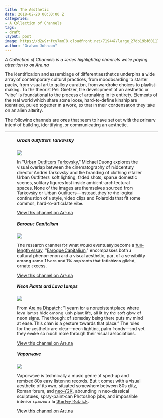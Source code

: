 ```yaml
---
title: The Aesthetic
date: 2018-02-20 00:00:00 Z
categories:
- A Collection of Channels
tags:
- draft
layout: post
image: https://d2w9rnfcy7mm78.cloudfront.net/719447/large_27db19bd60117329f7d2a71e62b608fc.jpg
author: "Graham Johnson"
---
```



_A Collection of Channels is a series highlighting channels we’re paying attention to on Are.na._


The identification and assemblage of different aesthetics underpins a wide array of contemporary cultural practices, from moodboarding to starter packs, from visual art to gallery curation, from wardrobe choices to playlist-making. To the theorist Peli Grietzer, the development of an aesthetic or "vibe" is foundational to the process of artmaking in its entirety. Elements of the real world which share some loose, hard-to-define kinship are identified, pulled together in a work, so that in their condensation they take on an alien alterity.


The following channels are ones that seem to have set out with the primary intent of building, identifying, or communicating an aesthetic. 


---


<figure>
  <h5>Urban Outfitters Tarkovsky</h5>
  <img src="https://d2w9rnfcy7mm78.cloudfront.net/719447/large_27db19bd60117329f7d2a71e62b608fc.jpg">
  <figcaption>
    <p>In "<a href="https://www.are.na/michael-duong/urban-outfitters-tarkovsky">Urban Outfitters Tarkovsky</a>," Michael Duong explores the visual overlap between the cinematography of midcentury director Andrei Tarkovsky and the branding of clothing retailer Urban Outfitters: soft lighting, faded shots, sparse domestic scenes, solitary figures lost inside ambient-architectural spaces. None of the images are themselves sourced from Tarkovsky or Urban Outfitters—instead, they're the logical continuation of a style, video clips and Polaroids that fit some common, hard-to-articulate vibe.</p>
    <a href="https://www.are.na/michael-duong/urban-outfitters-tarkovsky">View this channel on Are.na</a>
  </figcaption>
</figure>


<figure>
  <h5>Baroque Capitalism</h5>
  <img src="https://d2w9rnfcy7mm78.cloudfront.net/927820/original_9722b5c0d8d1d834942c702df251f02f.jpg">
  <figcaption>
    <p>The research channel for what would eventually become a <a href="http://subpixel.space/entries/haute-baroque-capitalism/">full-length essay</a>, "<a href="https://www.are.na/toby-shorin/baroque-capitalism">Baroque Capitalism</a>," encompasses both a cultural phenomenon and a visual aesthetic, part of a sensibility among some 1%ers and 1% aspirants that fetishizes gilded, ornate excess.</p>
    <a href="https://www.are.na/toby-shorin/baroque-capitalism">View this channel on Are.na</a>
  </figcaption>
</figure>


<figure>
  <h5>Neon Plants and Lava Lamps</h5>
  <img src="https://d2w9rnfcy7mm78.cloudfront.net/1682697/large_2251cf0dcc95384d54e2cf4ecd47e3c5">
  <figcaption>
    <p>From <a href="https://twitter.com/arena_dispatch">Are.na Dispatch</a>: ”I yearn for a nonexistent place where lava lamps hide among lush plant life, all lit by the soft glow of neon signs. The thought of someday being there puts my mind at ease. This chan is a gesture towards that place.” The rules for the aesthetic are clear—neon lighting, palm fronds—and yet they evoke so much more through their visual associations.</p>
    <a href="https://www.are.na/steve-k/neon-plants-and-lava-lamps">View this channel on Are.na</a>
  </figcaption>
</figure>


<figure>
  <h5>Vaporwave</h5>
  <img src="https://d2w9rnfcy7mm78.cloudfront.net/492839/large_3ba38a05470916eee2e3760806cac5e9.jpg">
  <figcaption>
    <p>Vaporwave is technically a music genre of sped-up and remixed 80s easy listening records. But it comes with a visual aesthetic of its own, situated somewhere between 80s glitz, Roman forum, and <a href="https://www.are.na/chris-beiser/neo-y2k">neo-Y2K</a>, abounding in neo-classical sculptures, spray-paint-can Photoshop jobs, and impossible interior spaces a la <a href="http://www.collativelearning.com/PICS%20FOR%20WEBSITE/stills/2001SpaceOdyssey133.jpg">Stanley Kubrick</a>.</p>
    <a href="https://www.are.na/james-hicks/vaporwave">View this channel on Are.na</a>
  </figcaption>
</figure>